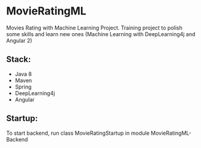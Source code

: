# MovieRatingML
Movies Rating with Machine Learning Project. Training project to polish some skills and learn new ones (Machine Learning with DeepLearning4j and Angular 2)


## Stack:
- Java 8
- Maven
- Spring
- DeepLearning4j
- Angular


## Startup:
To start backend, run class MovieRatingStartup in module MovieRatingML-Backend